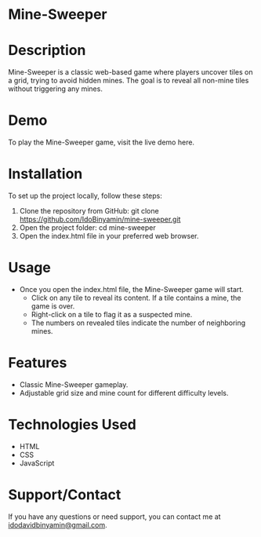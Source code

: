 # Mine-Sweeper
# Description
Mine-Sweeper is a classic web-based game where players uncover tiles on a grid, trying to avoid hidden mines. The goal is to reveal all non-mine tiles without triggering any mines.

# Demo
To play the Mine-Sweeper game, visit the live demo here.

# Installation
To set up the project locally, follow these steps:

1. Clone the repository from GitHub: git clone https://github.com/IdoBinyamin/mine-sweeper.git
2. Open the project folder: cd mine-sweeper
3. Open the index.html file in your preferred web browser.
# Usage
* Once you open the index.html file, the Mine-Sweeper game will start.
  * Click on any tile to reveal its content. If a tile contains a mine, the game is over.
  * Right-click on a tile to flag it as a suspected mine.
  * The numbers on revealed tiles indicate the number of neighboring mines.

# Features
* Classic Mine-Sweeper gameplay.
* Adjustable grid size and mine count for different difficulty levels.
# Technologies Used
* HTML
* CSS
* JavaScript
# Support/Contact
If you have any questions or need support, you can contact me at idodavidbinyamin@gmail.com.
